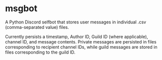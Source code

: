 # msgbot
A Python Discord selfbot that stores user messages in individual .csv (comma-separated value) files.

Currently persists a timestamp, Author ID, Guild ID (where applicable), channel ID, and message contents. Private messages are persisted in files corresponding to recipient channel IDs, while guild messages are stored in files corresponding to the guild ID.
